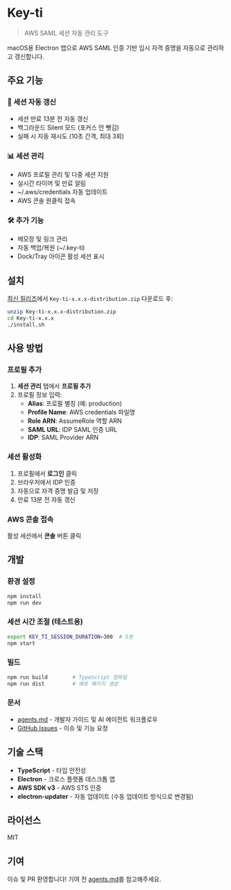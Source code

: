 # Key-ti

> AWS SAML 세션 자동 관리 도구

macOS용 Electron 앱으로 AWS SAML 인증 기반 임시 자격 증명을 자동으로 관리하고 갱신합니다.

## 주요 기능

### 🔐 세션 자동 갱신
- 세션 만료 13분 전 자동 갱신
- 백그라운드 Silent 모드 (포커스 안 뺏김)
- 실패 시 자동 재시도 (10초 간격, 최대 3회)

### 📊 세션 관리
- AWS 프로필 관리 및 다중 세션 지원
- 실시간 타이머 및 만료 알림
- ~/.aws/credentials 자동 업데이트
- AWS 콘솔 원클릭 접속

### 🛠️ 추가 기능
- 메모장 및 링크 관리
- 자동 백업/복원 (~/.key-ti)
- Dock/Tray 아이콘 활성 세션 표시

## 설치

[최신 릴리즈](https://github.com/kiduko/key-ti/releases/latest)에서 `Key-ti-x.x.x-distribution.zip` 다운로드 후:

```bash
unzip Key-ti-x.x.x-distribution.zip
cd Key-ti-x.x.x
./install.sh
```

## 사용 방법

### 프로필 추가
1. **세션 관리** 탭에서 **프로필 추가**
2. 프로필 정보 입력:
   - **Alias**: 프로필 별칭 (예: production)
   - **Profile Name**: AWS credentials 파일명
   - **Role ARN**: AssumeRole 역할 ARN
   - **SAML URL**: IDP SAML 인증 URL
   - **IDP**: SAML Provider ARN

### 세션 활성화
1. 프로필에서 **로그인** 클릭
2. 브라우저에서 IDP 인증
3. 자동으로 자격 증명 발급 및 저장
4. 만료 13분 전 자동 갱신

### AWS 콘솔 접속
활성 세션에서 **콘솔** 버튼 클릭

## 개발

### 환경 설정
```bash
npm install
npm run dev
```

### 세션 시간 조절 (테스트용)
```bash
export KEY_TI_SESSION_DURATION=300  # 5분
npm start
```

### 빌드
```bash
npm run build        # TypeScript 컴파일
npm run dist         # 배포 패키지 생성
```

### 문서
- [agents.md](agents.md) - 개발자 가이드 및 AI 에이전트 워크플로우
- [GitHub Issues](https://github.com/kiduko/key-ti/issues) - 이슈 및 기능 요청

## 기술 스택

- **TypeScript** - 타입 안전성
- **Electron** - 크로스 플랫폼 데스크톱 앱
- **AWS SDK v3** - AWS STS 인증
- **electron-updater** - 자동 업데이트 (수동 업데이트 방식으로 변경됨)

## 라이선스

MIT

## 기여

이슈 및 PR 환영합니다! 기여 전 [agents.md](agents.md)를 참고해주세요.
